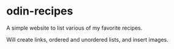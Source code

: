 # odin-recipes
A simple website to list various of my favorite recipes. 

Will create links, ordered and unordered lists, and insert images.